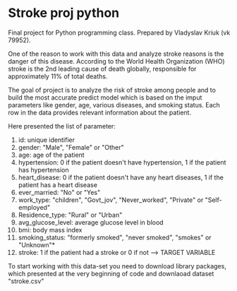 #  Stroke proj python

Final project for Python programming class. Prepared by Vladyslav Kriuk (vk 79952).

One of the reason to work with this data and analyze stroke reasons is the danger of this disease. According to the World Health Organization (WHO) stroke is the 2nd leading cause of death globally, responsible for approximately 11% of total deaths.

The goal of project is to analyze the risk of stroke among people and to build the most accurate predict model which is based on the imput parameters like gender, age, various diseases, and smoking status. Each row in the data provides relevant information about the patient.

Here presented the list of parameter:
1) id: unique identifier
2) gender: "Male", "Female" or "Other"
3) age: age of the patient
4) hypertension: 0 if the patient doesn't have hypertension, 1 if the patient has hypertension
5) heart_disease: 0 if the patient doesn't have any heart diseases, 1 if the patient has a heart disease
6) ever_married: "No" or "Yes"
7) work_type: "children", "Govt_jov", "Never_worked", "Private" or "Self-employed"
8) Residence_type: "Rural" or "Urban"
9) avg_glucose_level: average glucose level in blood
10) bmi: body mass index
11) smoking_status: "formerly smoked", "never smoked", "smokes" or "Unknown"*
12) stroke: 1 if the patient had a stroke or 0 if not --> TARGET VARIABLE 

To start working with this data-set you need to download library packages, which presented at the very beginning of code and downlaoad dataset "stroke.csv"
